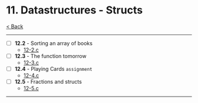 # 11. Datastructures - Structs
[< Back](../README.md)

---
- [ ] **12.2** - Sorting an array of books 
    - [12-2.c](./12-2.c)
- [ ] **12.3** - The function tomorrow
    - [12-3.c](./12-3.c)
- [ ] **12.4** - Playing Cards `assignment`
    - [12-4.c](../assignments/12-4.c)
- [ ] **12.5** - Fractions and structs
    - [12-5.c](./12-5.c)
---